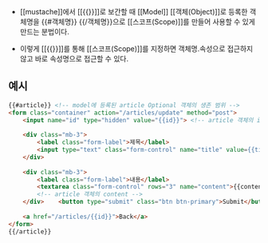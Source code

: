 - [[mustache]]에서 [[{{}}]]로 보간할 때 [[Model]] [[객체(Object)]]로 등록한 객체명을 {{#객체명}} {{/객체명}}으로 [[스코프(Scope)]]를 만들어 사용할 수 있게 만드는 분법이다.

- 이렇게 [[{{}}]]를 통해 [[스코프(Scope)]]를 지정하면 객체명.속성으로 접근하지 않고 바로 속성명으로 접근할 수 있다.
## 예시
```html
{{#article}} <!-- model에 등록된 article Optional 객체의 생존 범위 -->  
<form class="container" action="/articles/update" method="post">  
    <input name="id" type="hidden" value="{{id}}"> <!-- article 객체의 id -->
        
    <div class="mb-3">  
        <label class="form-label">제목</label>  
        <input type="text" class="form-control" name="title" value={{title}}>  
    </div>    
    
    <div class="mb-3">  
        <label class="form-label">내용</label>  
        <textarea class="form-control" rows="3" name="content">{{content}}</textarea> 
        <!-- article 객체의 content -->
    </div>    <button type="submit" class="btn btn-primary">Submit</button>  
    
    <a href="/articles/{{id}}">Back</a>  
</form>  
{{/article}}
```
